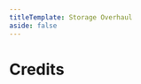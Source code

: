 ```yaml
---
titleTemplate: Storage Overhaul
aside: false
---
```


# Credits

<Credits :credits="credits"/>

<script setup>
const credits = [
  {
    element: { name: "Chinese Simplified (China) translation" },
    name: {
      name: "Imbarainbow",
      link: "https://github.com/Imbarainbow",
    },
  },
  {
    element: { name: "Russian translation" },
    name: {
      name: "kazmurenko",
      link: "https://legacy.curseforge.com/members/kazmurenko",
    },
  },
  {
    element: { name: "Russian translation" },
    name: {
      name: "The_BadUser",
      link: "https://github.com/vanja-san",
    },
  },
];
</script>
